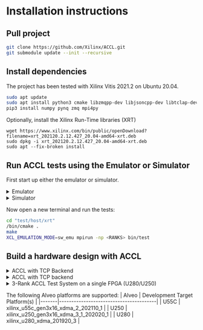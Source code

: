 # Installation instructions

## Pull project
```sh
git clone https://github.com/Xilinx/ACCL.git
git submodule update --init --recursive
```

## Install dependencies
The project has been tested with Xilinx Vitis 2021.2 on Ubuntu 20.04.
```sh
sudo apt update
sudo apt install python3 cmake libzmqpp-dev libjsoncpp-dev libtclap-dev libopenmpi-dev xvfb
pip3 install numpy pynq zmq mpi4py
```
Optionally, install the Xilinx Run-Time libraries (XRT)
```
wget https://www.xilinx.com/bin/public/openDownload?filename=xrt_202120.2.12.427_20.04-amd64-xrt.deb
sudo dpkg -i xrt_202120.2.12.427_20.04-amd64-xrt.deb
sudo apt --fix-broken install
```

## Run ACCL tests using the Emulator or Simulator
First start up either the emulator or simulator.
<details>
  <summary>Emulator</summary>

  ```sh
  cd "test/model/emulation"
  source <VITIS_INSTALL>/settings64.sh
  /bin/cmake .
  python3 run.py -n <RANKS>
  ```
</details>

<details>
  <summary>Simulator</summary>

  ```sh
  cd "kernels/cclo"
  source <VIVADO_INSTALL>/settings64.sh
  make STACK_TYPE=TCP EN_FANIN=1 simdll
  cd "../../test/model/simulation"
  source <VITIS_INSTALL>/settings64.sh
  /bin/cmake .
  python3 run.py -n <RANKS>
  ```
</details>

Now open a new terminal and run the tests:
```sh
cd "test/host/xrt"
/bin/cmake .
make
XCL_EMULATION_MODE=sw_emu mpirun -np <RANKS> bin/test
```

## Build a hardware design with ACCL
<details>
  <summary>ACCL with TCP Backend</summary>

  ```sh
  source <VITIS_INSTALL>/settings64.sh
  cd "kernels/cclo"
  make STACK_TYPE=TCP EN_FANIN=1 MB_DEBUG_LEVEL=2 PLATFORM=<Alveo Platform Name>
  cd "../../test/hardware"
  make MODE=tcp PLATFORM=<Alveo Platform Name>
  ```
</details>
<details>
  <summary>ACCL with TCP backend</summary>

  ```sh
  source <VITIS_INSTALL>/settings64.sh
  cd "kernels/cclo"
  make STACK_TYPE=UDP MB_DEBUG_LEVEL=2 PLATFORM=<Alveo Platform Name>
  cd "../../test/hardware"
  make MODE=udp PLATFORM=<Alveo Platform Name>
  ```
</details>
<details>
  <summary>3-Rank ACCL Test System on a single FPGA (U280/U250)</summary>

  ```sh
  source <VITIS_INSTALL>/settings64.sh
  cd "kernels/cclo"
  make STACK_TYPE=TCP EN_FANIN=1 MB_DEBUG_LEVEL=2 PLATFORM=<Alveo U280 or U250 Platform Name>
  cd "../../test/hardware"
  make MODE=tri PLATFORM=<Alveo U280 or U250 Platform Name>
  ```
</details>

The following Alveo platforms are supported:
| Alveo | Development Target Platform(s)         |
|-------|----------------------------------------|
| U55C  | xilinx_u55c_gen3x16_xdma_2_202110_1    |
| U250  | xilinx_u250_gen3x16_xdma_3_1_202020_1  |
| U280  | xilinx_u280_xdma_201920_3              |
